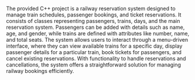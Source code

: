 The provided C++ project is a railway reservation system designed to manage train schedules, passenger bookings, and ticket reservations. It consists of classes representing passengers, trains, days, and the main reservation system. Passengers can be added with details such as name, age, and gender, while trains are defined with attributes like number, name, and total seats. The system allows users to interact through a menu-driven interface, where they can view available trains for a specific day, display passenger details for a particular train, book tickets for passengers, and cancel existing reservations. With functionality to handle reservations and cancellations, the system offers a straightforward solution for managing railway bookings efficiently.
